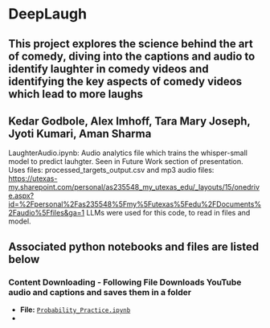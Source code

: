 # DeepLaugh
## This project explores the science behind the art of comedy, diving into the captions and audio to identify laughter in comedy videos and identifying the key aspects of comedy videos which lead to more laughs
## Kedar Godbole, Alex Imhoff, Tara Mary Joseph, Jyoti Kumari, Aman Sharma

LaughterAudio.ipynb: Audio analytics file which trains the whisper-small model to predict lauhgter. Seen in Future Work section of presentation. Uses files: processed_targets_output.csv and mp3 audio files: https://utexas-my.sharepoint.com/personal/as235548_my_utexas_edu/_layouts/15/onedrive.aspx?id=%2Fpersonal%2Fas235548%5Fmy%5Futexas%5Fedu%2FDocuments%2Faudio%5Ffiles&ga=1
LLMs were used for this code, to read in files and model.

## Associated python notebooks and files are listed below 

### Content Downloading - Following File Downloads YouTube audio and captions and saves them in a folder
- **File:** [`Probability_Practice.ipynb`](./Probability_Practice.ipynb)
- 
